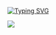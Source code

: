 [![Typing SVG](https://readme-typing-svg.herokuapp.com?color=%FFFFFF&lines=Real+-+ADMIN!..;AUTO+ADMIN!;This+tool+only+for+educational+purposes!;Dont+use+illegally!...;coded+by+47hx1-53r+%3A)](https://git.io/typing-svg)
<p>
<img src= "https://camo.githubusercontent.com/71b837571c48af3aa60a73dbc9d5936aa359d78efbfa8a6743cbbbc16b80ef4d/68747470733a2f2f63646e2e646973636f72646170702e636f6d2f6174746163686d656e74732f3830353930323039333930363630383138362f3830353931333937323533353539303932322f74656e6f722e676966"/>
</p>

